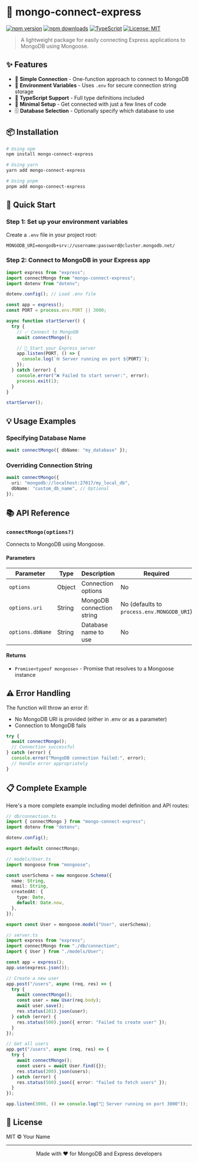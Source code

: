 # 🚀 mongo-connect-express

[![npm version](https://img.shields.io/badge/npm-v1.0.0-blue.svg)](https://www.npmjs.com/package/mongo-connect-express)
[![npm downloads](https://img.shields.io/npm/dm/mongo-connect-express.svg)](https://www.npmjs.com/package/mongo-connect-express)
[![TypeScript](https://img.shields.io/badge/TypeScript-4.5+-3178C6.svg)](https://www.typescriptlang.org/)
[![License: MIT](https://img.shields.io/badge/License-MIT-yellow.svg)](https://opensource.org/licenses/MIT)

> A lightweight package for easily connecting Express applications to MongoDB using Mongoose.

## ✨ Features

- 🔌 **Simple Connection** - One-function approach to connect to MongoDB
- 🔐 **Environment Variables** - Uses `.env` for secure connection string storage
- 📘 **TypeScript Support** - Full type definitions included
- 🧩 **Minimal Setup** - Get connected with just a few lines of code
- 🗄️ **Database Selection** - Optionally specify which database to use

## 📦 Installation

```bash
# Using npm
npm install mongo-connect-express

# Using yarn
yarn add mongo-connect-express

# Using pnpm
pnpm add mongo-connect-express
```

## 🚦 Quick Start

### Step 1: Set up your environment variables

Create a `.env` file in your project root:

```
MONGODB_URI=mongodb+srv://username:password@cluster.mongodb.net/
```

### Step 2: Connect to MongoDB in your Express app

```typescript
import express from "express";
import connectMongo from "mongo-connect-express";
import dotenv from "dotenv";

dotenv.config(); // Load .env file

const app = express();
const PORT = process.env.PORT || 3000;

async function startServer() {
  try {
    // ✅ Connect to MongoDB
    await connectMongo();

    // 🚀 Start your Express server
    app.listen(PORT, () => {
      console.log(`🌐 Server running on port ${PORT}`);
    });
  } catch (error) {
    console.error("❌ Failed to start server:", error);
    process.exit(1);
  }
}

startServer();
```

## 💡 Usage Examples

### Specifying Database Name

```typescript
await connectMongo({ dbName: "my_database" });
```

### Overriding Connection String

```typescript
await connectMongo({
  uri: "mongodb://localhost:27017/my_local_db",
  dbName: "custom_db_name", // Optional
});
```

## 📚 API Reference

### `connectMongo(options?)`

Connects to MongoDB using Mongoose.

#### Parameters

| Parameter        | Type   | Description               | Required                                   |
| ---------------- | ------ | ------------------------- | ------------------------------------------ |
| `options`        | Object | Connection options        | No                                         |
| `options.uri`    | String | MongoDB connection string | No (defaults to `process.env.MONGODB_URI`) |
| `options.dbName` | String | Database name to use      | No                                         |

#### Returns

- `Promise<typeof mongoose>` - Promise that resolves to a Mongoose instance

## ⚠️ Error Handling

The function will throw an error if:

- No MongoDB URI is provided (either in .env or as a parameter)
- Connection to MongoDB fails

```typescript
try {
  await connectMongo();
  // Connection successful
} catch (error) {
  console.error("MongoDB connection failed:", error);
  // Handle error appropriately
}
```

## 📋 Complete Example

Here's a more complete example including model definition and API routes:

```typescript
// db/connection.ts
import { connectMongo } from "mongo-connect-express";
import dotenv from "dotenv";

dotenv.config();

export default connectMongo;

// models/User.ts
import mongoose from "mongoose";

const userSchema = new mongoose.Schema({
  name: String,
  email: String,
  createdAt: {
    type: Date,
    default: Date.now,
  },
});

export const User = mongoose.model("User", userSchema);

// server.ts
import express from "express";
import connectMongo from "./db/connection";
import { User } from "./models/User";

const app = express();
app.use(express.json());

// Create a new user
app.post("/users", async (req, res) => {
  try {
    await connectMongo();
    const user = new User(req.body);
    await user.save();
    res.status(201).json(user);
  } catch (error) {
    res.status(500).json({ error: "Failed to create user" });
  }
});

// Get all users
app.get("/users", async (req, res) => {
  try {
    await connectMongo();
    const users = await User.find({});
    res.status(200).json(users);
  } catch (error) {
    res.status(500).json({ error: "Failed to fetch users" });
  }
});

app.listen(3000, () => console.log("🚀 Server running on port 3000"));
```

## 📝 License

MIT © Your Name

---

<p align="center">Made with ❤️ for MongoDB and Express developers</p>
